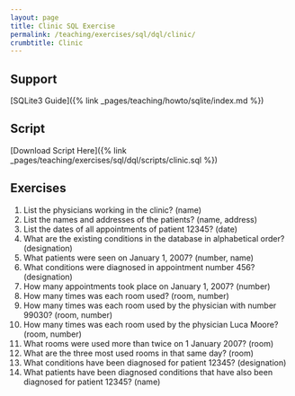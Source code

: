 ```yaml
---
layout: page
title: Clinic SQL Exercise
permalink: /teaching/exercises/sql/dql/clinic/
crumbtitle: Clinic
---
```


## Support

[SQLite3 Guide]({% link _pages/teaching/howto/sqlite/index.md %})


## Script

[Download Script Here]({% link _pages/teaching/exercises/sql/dql/scripts/clinic.sql %})

## Exercises

1. List the physicians working in the clinic? (name)
2. List the names and addresses of the patients? (name, address)
3. List the dates of all appointments of patient 12345? (date)
4. What are the existing conditions in the database in alphabetical order? (designation)
5. What patients were seen on January 1, 2007? (number, name)
6. What conditions were diagnosed in appointment number 456? (designation)
7. How many appointments took place on January 1, 2007? (number)
8. How many times was each room used? (room, number)
9. How many times was each room used by the physician with number 99030? (room, number)
10. How many times was each room used by the physician Luca Moore? (room, number)
11. What rooms were used more than twice on 1 January 2007? (room)
12. What are the three most used rooms in that same day? (room)
13. What conditions have been diagnosed for patient 12345? (designation)
14. What patients have been diagnosed conditions that have also been diagnosed for patient 12345? (name)

